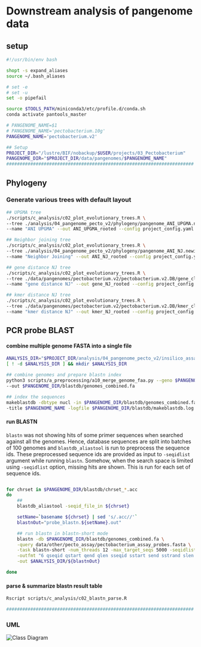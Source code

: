 # Downstream analysis of pangenome data

## setup

```bash
#!/usr/bin/env bash

shopt -s expand_aliases
source ~/.bash_aliases

# set -e
# set -u
set -o pipefail

source $TOOLS_PATH/miniconda3/etc/profile.d/conda.sh
conda activate pantools_master

# PANGENOME_NAME=$1
# PANGENOME_NAME='pectobacterium.10g'
PANGENOME_NAME='pectobacterium.v2'

## Setup
PROJECT_DIR="/lustre/BIF/nobackup/$USER/projects/03_Pectobacterium"
PANGENOME_DIR="$PROJECT_DIR/data/pangenomes/$PANGENOME_NAME"
######################################################################
```

## Phylogeny

### Generate various trees with default layout

```bash
## UPGMA tree
./scripts/c_analysis/c02_plot_evolutionary_trees.R \
--tree ./analysis/04_pangenome_pecto_v2/phylogeny/pangenome_ANI_UPGMA.newick \
--name "ANI UPGMA" --out ANI_UPGMA_rooted --config project_config.yaml

## Neighbor joining tree
./scripts/c_analysis/c02_plot_evolutionary_trees.R \
--tree ./analysis/04_pangenome_pecto_v2/phylogeny/pangenome_ANI_NJ.newick \
--name "Neighbor Joining" --out ANI_NJ_rooted --config project_config.yaml

## gene distance NJ tree
./scripts/c_analysis/c02_plot_evolutionary_trees.R \
--tree ./data/pangenomes/pectobacterium.v2/pectobacterium.v2.DB/gene_classification.100.0/gene_distance.tree \
--name "gene distance NJ" --out gene_NJ_rooted --config project_config.yaml

## kmer distance NJ tree
./scripts/c_analysis/c02_plot_evolutionary_trees.R \
--tree ./data/pangenomes/pectobacterium.v2/pectobacterium.v2.DB/kmer_classification.100.0/genome_kmer_distance.tree \
--name "kmer distance NJ" --out kmer_NJ_rooted --config project_config.yaml


```

## PCR probe BLAST

#### combine multiple genome FASTA into a single file

```bash
ANALYSIS_DIR="$PROJECT_DIR/analysis/04_pangenome_pecto_v2/insilico_assay"
[ ! -d $ANALYSIS_DIR ] && mkdir $ANALYSIS_DIR

## combine genomes and prepare blastn index
python3 scripts/a_preprocessing/a10_merge_genome_faa.py --geno $PANGENOME_DIR/genomes_fa.list \
--out $PANGENOME_DIR/blastdb/genomes_combined.fa

## index the sequences
makeblastdb -dbtype nucl -in $PANGENOME_DIR/blastdb/genomes_combined.fa -parse_seqids \
-title $PANGENOME_NAME -logfile $PANGENOME_DIR/blastdb/makeblastdb.log

```

#### run BLASTN

`blastn` was not showing hits of some primer sequences when searched against all the genomes.
Hence, database sequences are split into batches of 100 genomes and `blastdb_aliastool` is 
run to preprocess the sequence ids. These preprocessed sequence ids are provided
as input to `-seqidlist ` argument while running `blastn`. Somehow, when the search
space is limited using `-seqidlist` option, missing hits are shown. This is run for
each set of sequence ids.

```bash

for chrset in $PANGENOME_DIR/blastdb/chrset_*.acc
do
    ##
    blastdb_aliastool -seqid_file_in ${chrset}

    setName=`basename ${chrset} | sed 's/.acc//'`
    blastnOut="probe_blastn.${setName}.out"

    ## run blastn in blastn-short mode
    blastn -db $PANGENOME_DIR/blastdb/genomes_combined.fa \
    -query data/other/pecto_assay/pectobacterium_assay_probes.fasta \
    -task blastn-short -num_threads 12 -max_target_seqs 5000 -seqidlist ${chrset}.bsl \
    -outfmt "6 qseqid qstart qend qlen sseqid sstart send sstrand slen pident length mismatch qcovs gapopen evalue bitscore" \
    -out $ANALYSIS_DIR/${blastnOut}

done


```

#### parse & summarize blastn result table

```bash
Rscript scripts/c_analysis/c02_blastn_parse.R

######################################################################
```

### UML 

![Class Diagram](http://www.plantuml.com/plantuml/proxy?src=https://raw.githubusercontent.com/Zingam/Markdown-Document-UML-Use-Test/master/UML/Instance.puml)

